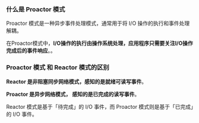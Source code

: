 ### 什么是 Proactor 模式

Proactor 模式是一种异步事件处理模式，通常用于将 I/O 操作的执行和事件处理解耦。

在Proactor模式中，**I/O操作的执行由操作系统处理，应用程序只需要关注I/O操作完成后的事件响应**。。

















### Proactor 模式 和 Reactor 模式的区别

**Reactor 是非阻塞同步网络模式，感知的是就绪可读写事件**。

**Proactor 是异步网络模式， 感知的是已完成的读写事件**。



Reactor 模式是基于「待完成」的 I/O 事件，而 Proactor 模式则是基于「已完成」的 I/O 事件。